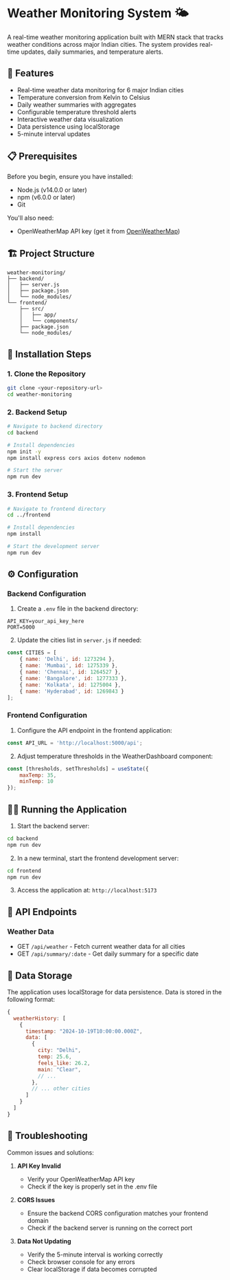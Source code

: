 # Weather Monitoring System 🌤️

A real-time weather monitoring application built with MERN stack that tracks weather conditions across major Indian cities. The system provides real-time updates, daily summaries, and temperature alerts.

## 🌟 Features

- Real-time weather data monitoring for 6 major Indian cities
- Temperature conversion from Kelvin to Celsius
- Daily weather summaries with aggregates
- Configurable temperature threshold alerts
- Interactive weather data visualization
- Data persistence using localStorage
- 5-minute interval updates

## 📋 Prerequisites

Before you begin, ensure you have installed:
- Node.js (v14.0.0 or later)
- npm (v6.0.0 or later)
- Git

You'll also need:
- OpenWeatherMap API key (get it from [OpenWeatherMap](https://openweathermap.org/api))

## 🏗️ Project Structure

```
weather-monitoring/
├── backend/
│   ├── server.js
│   ├── package.json
│   └── node_modules/
└── frontend/
    ├── src/
    │   ├── app/
    │   └── components/
    ├── package.json
    └── node_modules/
```

## 🚀 Installation Steps

### 1. Clone the Repository

```bash
git clone <your-repository-url>
cd weather-monitoring
```

### 2. Backend Setup

```bash
# Navigate to backend directory
cd backend

# Install dependencies
npm init -y
npm install express cors axios dotenv nodemon

# Start the server
npm run dev
```

### 3. Frontend Setup

```bash
# Navigate to frontend directory
cd ../frontend

# Install dependencies
npm install 

# Start the development server
npm run dev
```

## ⚙️ Configuration

### Backend Configuration

1. Create a `.env` file in the backend directory:
```env
API_KEY=your_api_key_here
PORT=5000
```

2. Update the cities list in `server.js` if needed:
```javascript
const CITIES = [
    { name: 'Delhi', id: 1273294 },
    { name: 'Mumbai', id: 1275339 },
    { name: 'Chennai', id: 1264527 },
    { name: 'Bangalore', id: 1277333 },
    { name: 'Kolkata', id: 1275004 },
    { name: 'Hyderabad', id: 1269843 }
];
```

### Frontend Configuration

1. Configure the API endpoint in the frontend application:
```javascript
const API_URL = 'http://localhost:5000/api';
```

2. Adjust temperature thresholds in the WeatherDashboard component:
```javascript
const [thresholds, setThresholds] = useState({
    maxTemp: 35,
    minTemp: 10
});
```

## 🏃‍♂️ Running the Application

1. Start the backend server:
```bash
cd backend
npm run dev
```

2. In a new terminal, start the frontend development server:
```bash
cd frontend
npm run dev
```

3. Access the application at: `http://localhost:5173`


## 🔌 API Endpoints

### Weather Data
- GET `/api/weather` - Fetch current weather data for all cities
- GET `/api/summary/:date` - Get daily summary for a specific date

## 💾 Data Storage

The application uses localStorage for data persistence. Data is stored in the following format:

```javascript
{
  weatherHistory: [
    {
      timestamp: "2024-10-19T10:00:00.000Z",
      data: [
        {
          city: "Delhi",
          temp: 25.6,
          feels_like: 26.2,
          main: "Clear",
          // ...
        },
        // ... other cities
      ]
    }
  ]
}
```

## 🔧 Troubleshooting

Common issues and solutions:

1. **API Key Invalid**
   - Verify your OpenWeatherMap API key
   - Check if the key is properly set in the .env file

2. **CORS Issues**
   - Ensure the backend CORS configuration matches your frontend domain
   - Check if the backend server is running on the correct port

3. **Data Not Updating**
   - Verify the 5-minute interval is working correctly
   - Check browser console for any errors
   - Clear localStorage if data becomes corrupted



